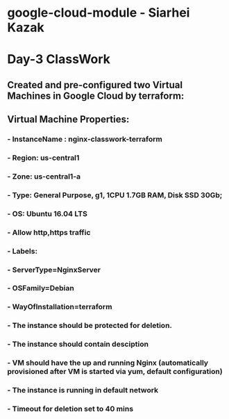 # google-cloud-module - Siarhei Kazak
# Day-3 ClassWork

## Created and pre-configured two Virtual Machines in Google Cloud by terraform:
## Virtual Machine Properties:

### - InstanceName : nginx-classwork-terraform
### - Region: us-central1
### - Zone: us-central1-a
### - Type: General Purpose, g1, 1CPU 1.7GB RAM, Disk SSD 30Gb;
### - OS: Ubuntu 16.04 LTS
### - Allow http,https traffic
### - Labels:
### - ServerType=NginxServer
### - OSFamily=Debian
### - WayOfInstallation=terraform
### - The instance should be protected for deletion.
### - The instance should contain desciption
### - VM should have the up and running Nginx (automatically provisioned after VM is started via yum, default configuration)
### - The instance is running in default network
### - Timeout for deletion set to 40 mins
